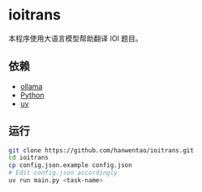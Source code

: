 # ioitrans

本程序使用大语言模型帮助翻译 IOI 题目。

## 依赖

- [ollama](https://ollama.com/)
- [Python](https://www.python.org/)
- [uv](https://docs.astral.sh/uv/)

## 运行

```bash
git clone https://github.com/hanwentao/ioitrans.git
cd ioitrans
cp config.json.example config.json
# Edit config.json accordingly
uv run main.py <task-name>
```
